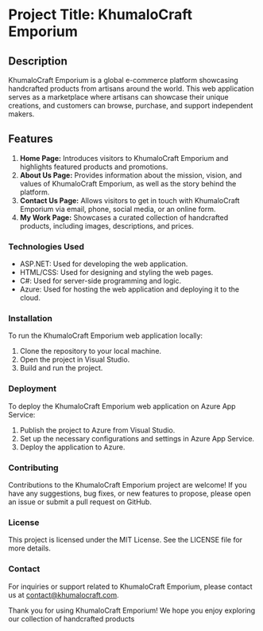 # Project Title: KhumaloCraft Emporium

## Description

KhumaloCraft Emporium is a global e-commerce platform showcasing handcrafted products from artisans around the world. This web application serves as a marketplace where artisans can showcase their unique creations, and customers can browse, purchase, and support independent makers.

## Features

1. **Home Page:** Introduces visitors to KhumaloCraft Emporium and highlights featured products and promotions.
2. **About Us Page:** Provides information about the mission, vision, and values of KhumaloCraft Emporium, as well as the story behind the platform.
3. **Contact Us Page:** Allows visitors to get in touch with KhumaloCraft Emporium via email, phone, social media, or an online form.
4. **My Work Page:** Showcases a curated collection of handcrafted products, including images, descriptions, and prices.

### Technologies Used

- ASP.NET: Used for developing the web application.
- HTML/CSS: Used for designing and styling the web pages.
- C#: Used for server-side programming and logic.
- Azure: Used for hosting the web application and deploying it to the cloud.

### Installation

To run the KhumaloCraft Emporium web application locally:

1. Clone the repository to your local machine.
2. Open the project in Visual Studio.
3. Build and run the project.

### Deployment

To deploy the KhumaloCraft Emporium web application on Azure App Service:

1. Publish the project to Azure from Visual Studio.
2. Set up the necessary configurations and settings in Azure App Service.
3. Deploy the application to Azure.

### Contributing

Contributions to the KhumaloCraft Emporium project are welcome! If you have any suggestions, bug fixes, or new features to propose, please open an issue or submit a pull request on GitHub.

### License

This project is licensed under the MIT License. See the LICENSE file for more details.

### Contact

For inquiries or support related to KhumaloCraft Emporium, please contact us at [contact@khumalocraft.com](mailto:contact@khumalocraft.com).

Thank you for using KhumaloCraft Emporium! We hope you enjoy exploring our collection of handcrafted products
